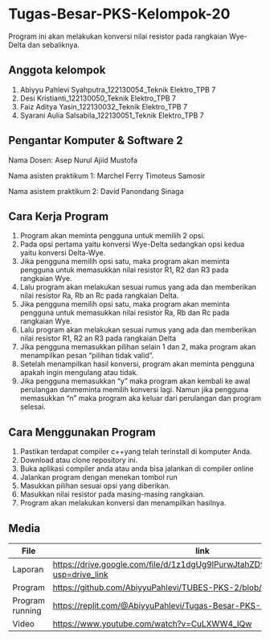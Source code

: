 # Tugas-Besar-PKS-Kelompok-20
Program ini akan melakukan konversi nilai resistor pada rangkaian Wye-Delta dan sebaliknya.

## Anggota kelompok

1. Abiyyu Pahlevi Syahputra_122130054_Teknik Elektro_TPB 7
2. Desi Kristianti_122130050_Teknik Elektro_TPB 7
3. Faiz Aditya Yasin_122130032_Teknik Elektro_TPB 7
4. Syarani Aulia Salsabila_122130051_Teknik Elektro_TPB 7

## Pengantar Komputer & Software 2
Nama Dosen: Asep Nurul Ajiid Mustofa

Nama asisten praktikum 1: Marchel Ferry Timoteus Samosir

Nama asistem praktikum 2: David Panondang Sinaga

## Cara Kerja Program
1. Program akan meminta pengguna untuk memilih 2 opsi.
2. Pada opsi pertama yaitu konversi Wye-Delta sedangkan opsi kedua yaitu konversi Delta-Wye.
3. Jika pengguna memilih opsi satu, maka program akan meminta pengguna untuk memasukkan nilai resistor R1, R2 dan R3 pada    rangkaian Wye. 
4. Lalu program akan melakukan sesuai rumus yang ada dan memberikan nilai resistor Ra, Rb an Rc pada rangkaian Delta.
5. Jika pengguna memilih opsi satu, maka program akan meminta pengguna untuk memasukkan nilai resistor Ra, Rb dan Rc pada    rangkaian Wye.
4. Lalu program akan melakukan sesuai rumus yang ada dan memberikan nilai resistor R1, R2 an R3 pada rangkaian Delta
5. Jika pengguna memasukkan pilihan selain 1 dan 2, maka program akan menampilkan pesan “pilihan tidak valid”. 
6. Setelah menampilkan hasil konversi, program akan meminta pengguna apakah ingin mengulang atau tidak.
7. Jika pengguna memasukkan “y” maka program akan kembali ke awal perulangan danmeminta memilih konversi lagi. Namun jika pengguna memasukkan “n” maka program aka keluar dari perulangan dan program selesai.

## Cara Menggunakan Program
1. Pastikan terdapat compiler c++yang telah terinstall di komputer Anda.
2. Download atau clone repository ini.
3. Buka aplikasi compiler anda atau anda bisa jalankan di compiler online
4. Jalankan program dengan menekan tombol run
5. Masukkan pilihan sesuai opsi yang diberikan.
6. Masukkan nilai resistor pada masing-masing rangkaian.
7. Program akan melakukan konversi dan menampilkan hasilnya.


## Media

| File |      link     |
| ------ | ------ |
| Laporan | https://drive.google.com/file/d/1z1dgUg9lPurwJtahZD9nvUFxlD1Sv7TE/view?usp=drive_link |
| Program | https://github.com/AbiyyuPahlevi/TUBES-PKS-2/blob/main/README.md |
| Program running | https://replit.com/@AbiyyuPahlevi/Tugas-Besar-PKS-2 |
| Video | https://www.youtube.com/watch?v=CuLXWW4_IQw |

